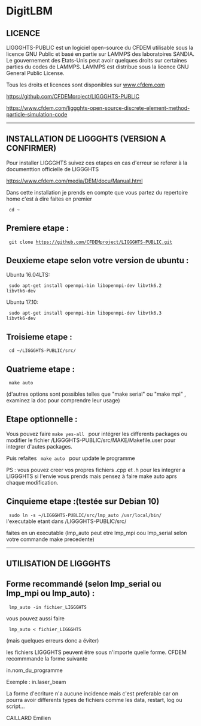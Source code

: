 # DigitLBM
LICENCE
-
LIGGGHTS-PUBLIC est un logiciel open-source du CFDEM utilisable sous la licence GNU Public et basé en partie sur LAMMPS des laboratoires SANDIA. Le gouvernement des Etats-Unis peut avoir quelques droits sur certaines parties du codes de LAMMPS. LAMMPS est distribue sous la licence GNU General Public License.

Tous les droits et licences sont disponibles sur www.cfdem.com

https://github.com/CFDEMproject/LIGGGHTS-PUBLIC

https://www.cfdem.com/liggghts-open-source-discrete-element-method-particle-simulation-code



----------------------------------------------------------------------------------------------------
INSTALLATION DE LIGGGHTS  (VERSION A CONFIRMER)
-
Pour installer LIGGGHTS suivez ces etapes en cas d'erreur se referer à la documenttion officielle de LIGGGHTS

https://www.cfdem.com/media/DEM/docu/Manual.html

Dans cette installation je prends en compte que vous partez du repertoire home c'est à dire faites en premier

<code> cd ~ </code>

Premiere etape :
-
  <code> git clone https://github.com/CFDEMproject/LIGGGHTS-PUBLIC.git </code>

Deuxieme etape selon votre version de ubuntu :
-
Ubuntu 16.04LTS:

  <code> sudo apt-get install openmpi-bin libopenmpi-dev libvtk6.2 libvtk6-dev </code>
  
Ubuntu 17.10:

  <code> sudo apt-get install openmpi-bin libopenmpi-dev libvtk6.3 libvtk6-dev </code>
  
Troisieme etape : 
-
  <code> cd ~/LIGGGHTS-PUBLIC/src/ </code>
  
Quatrieme etape : 
-
  <code> make auto </code>
  
  (d'autres options sont possibles telles que "make serial" ou "make mpi" , examinez la doc 
  pour comprendre leur usage)
  
Etape optionnelle : 
-
Vous pouvez faire <code>make yes-all </code> pour intégrer les differents packages ou
modifier le fichier /LIGGGHTS-PUBLIC/src/MAKE/Makefile.user pour integrer d'autes packages.

Puis refaites <code> make auto </code> pour update le programme

PS : vous pouvez creer vos propres fichiers .cpp et .h pour les integrer a LIGGGHTS si l'envie 
vous prends mais pensez à faire make auto aprs chaque modification.

Cinquieme etape :(testée sur Debian 10)
-
  <code> sudo ln -s ~/LIGGGHTS-PUBLIC/src/lmp_auto /usr/local/bin/ </code>
l'executable etant dans /LIGGGHTS-PUBLIC/src/ 

faites en un executable (lmp_auto peut etre lmp_mpi oou lmp_serial selon votre commande make precedente)



----------------------------------------------------------------------------------------------------
UTILISATION DE LIGGGHTS
-
Forme recommandé (selon lmp_serial ou lmp_mpi ou lmp_auto) :
-
<code> lmp_auto -in fichier_LIGGGHTS </code>

vous pouvez aussi faire 

<code> lmp_auto < fichier_LIGGGHTS </code>
  
(mais quelques erreurs donc a éviter)

les fichiers LIGGGHTS peuvent être sous n'importe quelle forme. CFDEM recommmande la forme suivante

in.nom_du_programme

Exemple : in.laser_beam

La forme d'ecriture n'a aucune incidence mais c'est preferable car on pourra avoir differents types de fichiers comme les data, restart, log ou script...


CAILLARD Emilien

